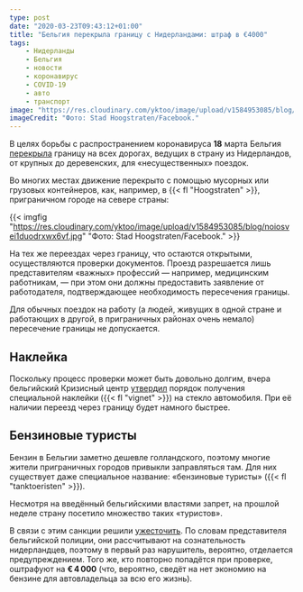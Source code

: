 ```yaml
---
type: post
date: "2020-03-23T09:43:12+01:00"
title: "Бельгия перекрыла границу с Нидерландами: штраф в €4000"
tags:
    - Нидерланды
    - Бельгия
    - новости
    - коронавирус
    - COVID-19
    - авто
    - транспорт
image: "https://res.cloudinary.com/yktoo/image/upload/v1584953085/blog/noiosvei1duodrxwx6vf.jpg"
imageCredit: "Фото: Stad Hoogstraten/Facebook."
---
```


В целях борьбы с распространением коронавируса **18** марта Бельгия [перекрыла](https://nos.nl/artikel/2328007-speciaal-vignet-voor-cruciale-grensarbeiders-bij-belgische-grens.html) границу на всех дорогах, ведущих в страну из Нидерландов, от крупных до деревенских, для «несущественных» поездок.

Во многих местах движение перекрыто с помощью мусорных или грузовых контейнеров, как, например, в {{< fl "Hoogstraten" >}}, приграничном городе на севере страны:

<!--more-->

{{< imgfig "https://res.cloudinary.com/yktoo/image/upload/v1584953085/blog/noiosvei1duodrxwx6vf.jpg" "Фото: Stad Hoogstraten/Facebook." >}}

На тех же переездах через границу, что остаются открытыми, осуществляются проверки документов. Проезд разрешается лишь представителям «важных» профессий — например, медицинским работникам, — при этом они должны предоставить заявление от работодателя, подтверждающее необходимость пересечения границы.

Для обычных поездок на работу (а людей, живущих в одной стране и работающих в другой, в приграничных районах очень немало) пересечение границы не допускается.

## Наклейка

Поскольку процесс проверки может быть довольно долгим, вчера бельгийский Кризисный центр [утвердил](https://crisiscentrum.be/nl/news/grensarbeiders-vitale-sectoren-en-met-cruciaal-beroep-kunnen-sneller-de-grens-over-met-vignet) порядок получения специальной наклейки ({{< fl "vignet" >}}) на стекло автомобиля. При её наличии переезд через границу будет намного быстрее.

## Бензиновые туристы

Бензин в Бельгии заметно дешевле голландского, поэтому многие жители приграничных городов привыкли заправляться там. Для них существует даже специальное название: «бензиновые туристы» ({{< fl "tanktoeristen" >}}).

Несмотря на введённый бельгийскими властями запрет, на прошлой неделе страну посетило множество таких «туристов».

В связи с этим санкции решили [ужесточить](https://www.omroepbrabant.nl/nieuws/3174655/Goedkoop-tanken-in-Belgie-Dan-riskeer-je-4000-euro-boete). По словам представителя бельгийской полиции, они рассчитывают на сознательность нидерландцев, поэтому в первый раз нарушитель, вероятно, отделается предупреждением. Того же, кто повторно попадётся при проверке, оштрафуют на **€ 4 000** (что, вероятно, сведёт на нет экономию на бензине для автовладельца за всю его жизнь).